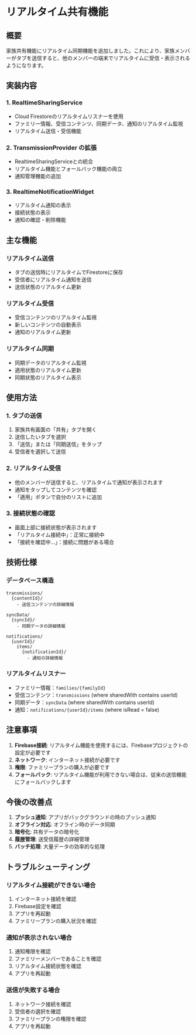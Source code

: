# リアルタイム共有機能

## 概要

家族共有機能にリアルタイム同期機能を追加しました。これにより、家族メンバーがタブを送信すると、他のメンバーの端末でリアルタイムに受信・表示されるようになります。

## 実装内容

### 1. RealtimeSharingService
- Cloud Firestoreのリアルタイムリスナーを使用
- ファミリー情報、受信コンテンツ、同期データ、通知のリアルタイム監視
- リアルタイム送信・受信機能

### 2. TransmissionProvider の拡張
- RealtimeSharingServiceとの統合
- リアルタイム機能とフォールバック機能の両立
- 通知管理機能の追加

### 3. RealtimeNotificationWidget
- リアルタイム通知の表示
- 接続状態の表示
- 通知の確認・削除機能

## 主な機能

### リアルタイム送信
- タブの送信時にリアルタイムでFirestoreに保存
- 受信者にリアルタイム通知を送信
- 送信状態のリアルタイム更新

### リアルタイム受信
- 受信コンテンツのリアルタイム監視
- 新しいコンテンツの自動表示
- 通知のリアルタイム更新

### リアルタイム同期
- 同期データのリアルタイム監視
- 適用状態のリアルタイム更新
- 同期状態のリアルタイム表示

## 使用方法

### 1. タブの送信
1. 家族共有画面の「共有」タブを開く
2. 送信したいタブを選択
3. 「送信」または「同期送信」をタップ
4. 受信者を選択して送信

### 2. リアルタイム受信
- 他のメンバーが送信すると、リアルタイムで通知が表示されます
- 通知をタップしてコンテンツを確認
- 「適用」ボタンで自分のリストに追加

### 3. 接続状態の確認
- 画面上部に接続状態が表示されます
- 「リアルタイム接続中」：正常に接続中
- 「接続を確認中...」：接続に問題がある場合

## 技術仕様

### データベース構造
```
transmissions/
  {contentId}/
    - 送信コンテンツの詳細情報

syncData/
  {syncId}/
    - 同期データの詳細情報

notifications/
  {userId}/
    items/
      {notificationId}/
        - 通知の詳細情報
```

### リアルタイムリスナー
- ファミリー情報：`families/{familyId}`
- 受信コンテンツ：`transmissions` (where sharedWith contains userId)
- 同期データ：`syncData` (where sharedWith contains userId)
- 通知：`notifications/{userId}/items` (where isRead = false)

## 注意事項

1. **Firebase接続**: リアルタイム機能を使用するには、Firebaseプロジェクトの設定が必要です
2. **ネットワーク**: インターネット接続が必要です
3. **権限**: ファミリープランの購入が必要です
4. **フォールバック**: リアルタイム機能が利用できない場合は、従来の送信機能にフォールバックします

## 今後の改善点

1. **プッシュ通知**: アプリがバックグラウンドの時のプッシュ通知
2. **オフライン対応**: オフライン時のデータ同期
3. **暗号化**: 共有データの暗号化
4. **履歴管理**: 送受信履歴の詳細管理
5. **バッチ処理**: 大量データの効率的な処理

## トラブルシューティング

### リアルタイム接続ができない場合
1. インターネット接続を確認
2. Firebase設定を確認
3. アプリを再起動
4. ファミリープランの購入状況を確認

### 通知が表示されない場合
1. 通知権限を確認
2. ファミリーメンバーであることを確認
3. リアルタイム接続状態を確認
4. アプリを再起動

### 送信が失敗する場合
1. ネットワーク接続を確認
2. 受信者の選択を確認
3. ファミリープランの権限を確認
4. アプリを再起動
